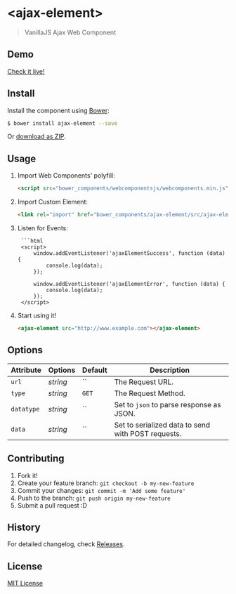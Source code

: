 # &lt;ajax-element&gt;

> VanillaJS Ajax Web Component

## Demo

[Check it live!](http://sparksm.github.io/ajax-element)

## Install

Install the component using [Bower](http://bower.io/):

```sh
$ bower install ajax-element --save
```

Or [download as ZIP](https://github.com/sparksm/ajax-element/archive/master.zip).

## Usage

1. Import Web Components' polyfill:

    ```html
    <script src="bower_components/webcomponentsjs/webcomponents.min.js"></script>
    ```

2. Import Custom Element:

    ```html
    <link rel="import" href="bower_components/ajax-element/src/ajax-element.html">
    ```

3. Listen for Events:

		```html
		<script>
			window.addEventListener('ajaxElementSuccess', function (data) {
				console.log(data);
			});
			
			window.addEventListener('ajaxElementError', function (data) {
				console.log(data);
			});
		</script>

3. Start using it!

    ```html
    <ajax-element src="http://www.example.com"></ajax-element>
    ```

## Options

Attribute     | Options     | Default      | Description
---           | ---         | ---          | ---
`url`         | *string*    | ``           | The Request URL.
`type`        | *string*    | `GET`        | The Request Method.
`datatype`    | *string*    | ``           | Set to `json` to parse response as JSON.
`data`        | *string*    | ``           | Set to serialized data to send with POST requests.


## Contributing

1. Fork it!
2. Create your feature branch: `git checkout -b my-new-feature`
3. Commit your changes: `git commit -m 'Add some feature'`
4. Push to the branch: `git push origin my-new-feature`
5. Submit a pull request :D

## History

For detailed changelog, check [Releases](https://github.com/sparksm/ajax-element/releases).

## License

[MIT License](http://opensource.org/licenses/MIT)
